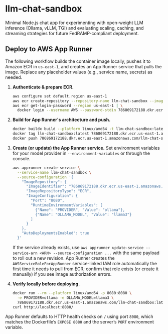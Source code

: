 # llm-chat-sandbox
Minimal Node.js chat app for experimenting with open-weight LLM inference (Ollama, vLLM, TGI) and evaluating scaling, caching, and streaming strategies for future FedRAMP-compliant deployment.

## Deploy to AWS App Runner

The following workflow builds the container image locally, pushes it to Amazon ECR in `us-east-1`, and creates an App Runner service that pulls the image. Replace any placeholder values (e.g., service name, secrets) as needed.

1. **Authenticate & prepare ECR.**
   ```bash
   aws configure set default.region us-east-1
   aws ecr create-repository --repository-name llm-chat-sandbox --image-scanning-configuration scanOnPush=true --encryption-configuration encryptionType=KMS || true
   aws ecr get-login-password --region us-east-1 | \
     docker login --username AWS --password-stdin 786869172188.dkr.ecr.us-east-1.amazonaws.com
   ```

2. **Build for App Runner's architecture and push.**
   ```bash
   docker buildx build --platform linux/amd64 -t llm-chat-sandbox:latest .
   docker tag llm-chat-sandbox:latest 786869172188.dkr.ecr.us-east-1.amazonaws.com/llm-chat-sandbox:latest
   docker push 786869172188.dkr.ecr.us-east-1.amazonaws.com/llm-chat-sandbox:latest
   ```

3. **Create (or update) the App Runner service.** Set environment variables for your model provider in `--environment-variables` or through the console.
   ```bash
   aws apprunner create-service \
     --service-name llm-chat-sandbox \
     --source-configuration '{
       "ImageRepository": {
         "ImageIdentifier": "786869172188.dkr.ecr.us-east-1.amazonaws.com/llm-chat-sandbox:latest",
         "ImageRepositoryType": "ECR",
         "ImageConfiguration": {
           "Port": "8080",
           "RuntimeEnvironmentVariables": [
             {"Name": "PROVIDER", "Value": "ollama"},
             {"Name": "OLLAMA_MODEL", "Value": "llama3"}
           ]
         }
       },
       "AutoDeploymentsEnabled": true
     }'
   ```

   If the service already exists, use `aws apprunner update-service --service-arn <ARN> --source-configuration ...` with the same payload to roll out a new revision. App Runner creates the `AWSServiceRoleForAppRunner` service-linked IAM role automatically the first time it needs to pull from ECR; confirm that role exists (or create it manually) if you see image authorization errors.

4. **Verify locally before deploying.**
   ```bash
   docker run --rm --platform linux/amd64 -p 8080:8080 \
     -e PROVIDER=ollama -e OLLAMA_MODEL=llama3 \
     786869172188.dkr.ecr.us-east-1.amazonaws.com/llm-chat-sandbox:latest
   curl http://localhost:8080/
   ```

App Runner defaults to HTTP health checks on `/` using port `8080`, which matches the Dockerfile’s `EXPOSE 8080` and the server’s `PORT` environment variable.
